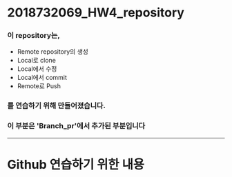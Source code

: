 # 2018732069_HW4_repository
### 이 repository는,
* Remote repository의 생성
* Local로 clone
* Local에서 수정
* Local에서 commit
* Remote로 Push
### 를 연습하기 위해 만들어졌습니다.

### 이 부분은 'Branch_pr'에서 추가된 부분입니다
---
# Github 연습하기 위한 내용